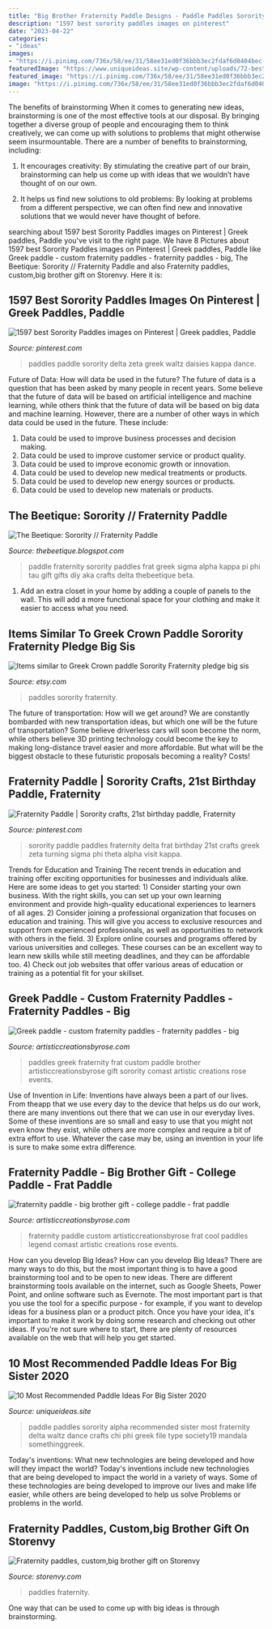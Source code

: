 ```yaml
---
title: "Big Brother Fraternity Paddle Designs - Paddle Paddles Sorority Alpha Recommended Sister Most Fraternity Delta Waltz Dance Crafts Chi Phi Greek File Type Society19 Mandala Somethinggreek"
description: "1597 best sorority paddles images on pinterest"
date: "2023-04-22"
categories:
- "ideas"
images:
- "https://i.pinimg.com/736x/58/ee/31/58ee31ed0f36bbb3ec2fdaf6d0404bec--sorority-paddles--paddles.jpg"
featuredImage: "https://www.uniqueideas.site/wp-content/uploads/72-best-paddles-images-on-pinterest-sorority-crafts-sorority-1.jpg"
featured_image: "https://i.pinimg.com/736x/58/ee/31/58ee31ed0f36bbb3ec2fdaf6d0404bec--sorority-paddles--paddles.jpg"
image: "https://i.pinimg.com/736x/58/ee/31/58ee31ed0f36bbb3ec2fdaf6d0404bec--sorority-paddles--paddles.jpg"
---
```



The benefits of brainstorming
When it comes to generating new ideas, brainstorming is one of the most effective tools at our disposal. By bringing together a diverse group of people and encouraging them to think creatively, we can come up with solutions to problems that might otherwise seem insurmountable.
There are a number of benefits to brainstorming, including:

1. It encourages creativity: By stimulating the creative part of our brain, brainstorming can help us come up with ideas that we wouldn’t have thought of on our own.

2. It helps us find new solutions to old problems: By looking at problems from a different perspective, we can often find new and innovative solutions that we would never have thought of before.


	

		
searching about 1597 best Sorority Paddles images on Pinterest | Greek paddles, Paddle you've visit to the right page. We have 8 Pictures about 1597 best Sorority Paddles images on Pinterest | Greek paddles, Paddle like Greek paddle - custom fraternity paddles - fraternity paddles - big, The Beetique: Sorority // Fraternity Paddle and also Fraternity paddles, custom,big brother gift on Storenvy. Here it is:
		
    
## 1597 Best Sorority Paddles Images On Pinterest | Greek Paddles, Paddle

<img loading=lazy src="https://i.pinimg.com/736x/58/24/20/5824204045246b4f39893aae7ce40c06--paddle-sorority-ideas-big-little-big-paddles-sorority-ideas.jpg" onerror="this.onerror=null;this.src='https://tse2.mm.bing.net/th?id=OIP.9rSd8IcVMNXgv4a9vO4OnQHaJ3&amp;pid=15.1';" alt="1597 best Sorority Paddles images on Pinterest | Greek paddles, Paddle">

_Source: pinterest.com_

>paddles paddle sorority delta zeta greek waltz daisies kappa dance. 

	

Future of Data: How will data be used in the future?
The future of data is a question that has been asked by many people in recent years. Some believe that the future of data will be based on artificial intelligence and machine learning, while others think that the future of data will be based on big data and machine learning. However, there are a number of other ways in which data could be used in the future. These include:
1. Data could be used to improve business processes and decision making.
2. Data could be used to improve customer service or product quality.
3. Data could be used to improve economic growth or innovation.
4. Data could be used to develop new medical treatments or products.
5. Data could be used to develop new energy sources or products.
6. Data could be used to develop new materials or products.

    
## The Beetique: Sorority // Fraternity Paddle

<img loading=lazy src="http://1.bp.blogspot.com/-Xi7noEbe5BQ/VMAE0CX3SiI/AAAAAAAABCY/Rcdfz7fE6sw/s1600/pkp.png" onerror="this.onerror=null;this.src='https://tse2.mm.bing.net/th?id=OIP.XlYewMBByDo1rcGqL9Yq6QHaJ6&amp;pid=15.1';" alt="The Beetique: Sorority // Fraternity Paddle">

_Source: thebeetique.blogspot.com_

>paddle fraternity sorority paddles frat greek sigma alpha kappa pi phi tau gift gifts diy aka crafts delta thebeetique beta. 

	

1. Add an extra closet in your home by adding a couple of panels to the wall. This will add a more functional space for your clothing and make it easier to access what you need.

    
## Items Similar To Greek Crown Paddle Sorority Fraternity Pledge Big Sis

<img loading=lazy src="https://img1.etsystatic.com/031/0/6193382/il_570xN.579731909_qv32.jpg" onerror="this.onerror=null;this.src='https://tse3.mm.bing.net/th?id=OIP.Sk_PG0MlBj7mhbjc8zFC_wHaJ4&amp;pid=15.1';" alt="Items similar to Greek Crown paddle Sorority Fraternity pledge big sis">

_Source: etsy.com_

>paddles sorority fraternity. 

	

The future of transportation: How will we get around?
We are constantly bombarded with new transportation ideas, but which one will be the future of transportation? Some believe driverless cars will soon become the norm, while others believe 3D printing technology could become the key to making long-distance travel easier and more affordable. But what will be the biggest obstacle to these futuristic proposals becoming a reality? Costs!

    
## Fraternity Paddle | Sorority Crafts, 21st Birthday Paddle, Fraternity

<img loading=lazy src="https://i.pinimg.com/736x/58/ee/31/58ee31ed0f36bbb3ec2fdaf6d0404bec--sorority-paddles--paddles.jpg" onerror="this.onerror=null;this.src='https://tse4.mm.bing.net/th?id=OIP.VSLoStcdjyQh56LHo8mirAHaJ3&amp;pid=15.1';" alt="Fraternity Paddle | Sorority crafts, 21st birthday paddle, Fraternity">

_Source: pinterest.com_

>sorority paddle paddles fraternity delta frat birthday 21st crafts greek zeta turning sigma phi theta alpha visit kappa. 

	

Trends for Education and Training
The recent trends in education and training offer exciting opportunities for businesses and individuals alike. Here are some ideas to get you started: 1) Consider starting your own business. With the right skills, you can set up your own learning environment and provide high-quality educational experiences to learners of all ages. 2) Consider joining a professional organization that focuses on education and training. This will give you access to exclusive resources and support from experienced professionals, as well as opportunities to network with others in the field. 3) Explore online courses and programs offered by various universities and colleges. These courses can be an excellent way to learn new skills while still meeting deadlines, and they can be affordable too. 4) Check out job websites that offer various areas of education or training as a potential fit for your skillset.

    
## Greek Paddle - Custom Fraternity Paddles - Fraternity Paddles - Big

<img loading=lazy src="https://i.etsystatic.com/7132499/r/il/fc4103/1520894721/il_fullxfull.1520894721_3gv1.jpg" onerror="this.onerror=null;this.src='https://tse1.mm.bing.net/th?id=OIP.OltUWYGNd1vWeyh3MRLsfQHaJl&amp;pid=15.1';" alt="Greek paddle - custom fraternity paddles - fraternity paddles - big">

_Source: artisticcreationsbyrose.com_

>paddles greek fraternity frat custom paddle brother artisticcreationsbyrose gift sorority comast artistic creations rose events. 

	

Use of Invention in Life:
Inventions have always been a part of our lives. From theapp that we use every day to the device that helps us do our work, there are many inventions out there that we can use in our everyday lives. Some of these inventions are so small and easy to use that you might not even know they exist, while others are more complex and require a bit of extra effort to use. Whatever the case may be, using an invention in your life is sure to make some extra difference.

    
## Fraternity Paddle - Big Brother Gift - College Paddle - Frat Paddle

<img loading=lazy src="https://i.etsystatic.com/7132499/r/il/352401/1734365282/il_fullxfull.1734365282_gz3o.jpg" onerror="this.onerror=null;this.src='https://tse2.mm.bing.net/th?id=OIP.APdvemujt1-O-u2SrSUmgAHaFj&amp;pid=15.1';" alt="fraternity paddle - big brother gift - college paddle - frat paddle">

_Source: artisticcreationsbyrose.com_

>fraternity paddle custom artisticcreationsbyrose frat cool paddles legend comast artistic creations rose events. 

	

How can you develop Big Ideas?
How can you develop Big Ideas? There are many ways to do this, but the most important thing is to have a good brainstorming tool and to be open to new ideas. There are different brainstorming tools available on the internet, such as Google Sheets, Power Point, and online software such as Evernote. The most important part is that you use the tool for a specific purpose - for example, if you want to develop ideas for a business plan or a product pitch. Once you have your idea, it's important to make it work by doing some research and checking out other ideas. If you're not sure where to start, there are plenty of resources available on the web that will help you get started.

    
## 10 Most Recommended Paddle Ideas For Big Sister 2020

<img loading=lazy src="https://www.uniqueideas.site/wp-content/uploads/72-best-paddles-images-on-pinterest-sorority-crafts-sorority-1.jpg" onerror="this.onerror=null;this.src='https://tse4.mm.bing.net/th?id=OIP.bGu7tYDMtvNZm1uy_4A1FwHaNL&amp;pid=15.1';" alt="10 Most Recommended Paddle Ideas For Big Sister 2020">

_Source: uniqueideas.site_

>paddle paddles sorority alpha recommended sister most fraternity delta waltz dance crafts chi phi greek file type society19 mandala somethinggreek. 

	

Today's inventions: What new technologies are being developed and how will they impact the world?
Today's inventions include new technologies that are being developed to impact the world in a variety of ways. Some of these technologies are being developed to improve our lives and make life easier, while others are being developed to help us solve Problems or problems in the world.

    
## Fraternity Paddles, Custom,big Brother Gift On Storenvy

<img loading=lazy src="https://d2a2wjuuf1c30f.cloudfront.net/product_photos/66718659/file_fc48475857_original.jpg" onerror="this.onerror=null;this.src='https://tse4.mm.bing.net/th?id=OIP.1lRKL1jHTpCyjJSWRd_TBQHaWO&amp;pid=15.1';" alt="Fraternity paddles, custom,big brother gift on Storenvy">

_Source: storenvy.com_

>paddles fraternity. 

	

One way that can be used to come up with big ideas is through brainstorming.

